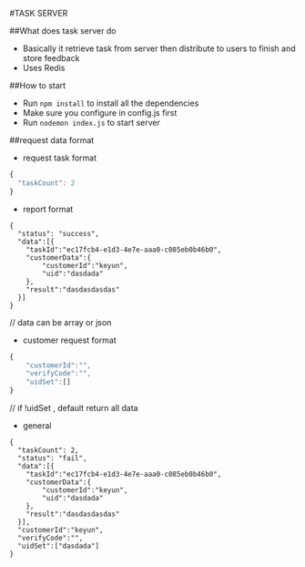 #TASK SERVER

##What does task server do
* Basically it retrieve task from server then distribute to users to finish and store feedback
* Uses Redis

##How to start
* Run `npm install` to install all the dependencies
* Make sure you configure in config.js first
* Run `nodemon index.js` to start server



##request data format
* request task format
```javascript
{
  "taskCount": 2
}
```
* report format
```jsvascript
{
  "status": "success",
  "data":[{
  	"taskId":"ec17fcb4-e1d3-4e7e-aaa0-c085eb0b46b0",
  	"customerData":{
  		"customerId":"keyun",
  		"uid":"dasdada"
  	},
  	"result":"dasdasdasdas"
  }]
}
```
// data can be array or json

* customer request format
```javascript
{
	"customerId":"",
	"verifyCode":"",
	"uidSet":[]
}
```
// if !uidSet , default return all data


* general
```javsscript
{
  "taskCount": 2,
  "status": "fail",
  "data":[{
  	"taskId":"ec17fcb4-e1d3-4e7e-aaa0-c085eb0b46b0",
  	"customerData":{
  		"customerId":"keyun",
  		"uid":"dasdada"
  	},
  	"result":"dasdasdasdas"
  }],
  "customerId":"keyun",
  "verifyCode":"",
  "uidSet":["dasdada"]
}
```